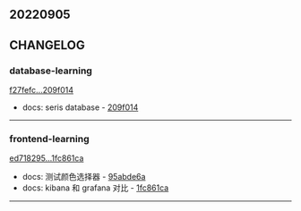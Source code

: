 ## 20220905

## CHANGELOG

### database-learning

[f27fefc...209f014](https://github.com/zhbhun/database-learning/compare/f27fefc...209f014)

* docs: seris database - [209f014](https://github.com/zhbhun/database-learning/commit/209f0147bc05c1e982b4692712f9530b3ceb42cb)

---

### frontend-learning

[ed718295...1fc861ca](https://github.com/zhbhun/frontend-learning/compare/ed718295...1fc861ca)

* docs: 测试颜色选择器 - [95abde6a](https://github.com/zhbhun/frontend-learning/commit/95abde6a8cf67e5fa1add7b432b7ebeefac5d4e3)
* docs: kibana 和 grafana 对比 - [1fc861ca](https://github.com/zhbhun/frontend-learning/commit/1fc861ca24743a6a029e10a45cd0acea50383690)

---

